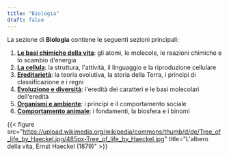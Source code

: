 ```yaml
---
title: "Biologia"
draft: false
---
```


La sezione di **Biologia** contiene le seguenti sezioni principali:

1. **[Le basi chimiche della vita](1_basi_chimiche)**: gli atomi, le molecole, le reazioni chimiche e lo scambio d'energia
2. **[La cellula](2_cellula)**: la struttura, l'attività, il linguaggio e la riproduzione cellulare
3. **[Ereditarietà](3_ereditarieta)**: la teoria evolutiva, la storia della Terra, i principi di classificazione e i regni
4. **[Evoluzione e diversità](4_evoluzione_diversita)**: l'eredità dei caratteri e le basi molecolari dell'eredità
5. **[Organismi e ambiente](5_organismi_ambiente)**: i principi e il comportamento sociale
6. **[Comportamento animale](6_comportamento_animale)**: i fondamenti, la biosfera e i binomi

{{< figure src="https://upload.wikimedia.org/wikipedia/commons/thumb/d/de/Tree_of_life_by_Haeckel.jpg/485px-Tree_of_life_by_Haeckel.jpg" title="L'albero della vita, Ernst Haeckel (1879)" >}}